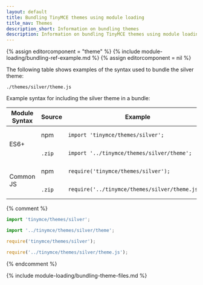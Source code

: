```yaml
---
layout: default
title: Bundling TinyMCE themes using module loading
title_nav: Themes
description_short: Information on bundling themes
description: Information on bundling TinyMCE themes using module loading
---
```

{% assign editorcomponent = "theme" %}
{% include module-loading/bundling-ref-example.md %}
{% assign editorcomponent = nil %}


The following table shows examples of the syntax used to bundle the silver theme:

```
./themes/silver/theme.js
```

Example syntax for including the silver theme in a bundle:

<table>
<thead>
<tr>
<th>Module Syntax</th>
<th>Source</th>
<th>Example</th>
</tr>
</thead>
<tbody>
<tr>
<td rowspan="2">ES6+</td>
<td>npm</td>
<td>
<div class="language-js highlighter-rouge"><div class="highlight"><pre class="prettyprint prettyprinted" style=""><code><span class="k"><span class="kwd">import</span></span><span class="pln"> </span><span class="s1"><span class="str">'tinymce/themes/silver'</span></span><span class="p"><span class="pun">;</span></span>
</code></pre></div></div>
</td>
</tr>
<tr>
<td><code>.zip</code>&nbsp;</td>
<td>
<div class="language-js highlighter-rouge"><div class="highlight"><pre class="prettyprint prettyprinted" style=""><code><span class="k"><span class="kwd">import</span></span><span class="pln"> </span><span class="s1"><span class="str">'../tinymce/themes/silver/theme'</span></span><span class="p"><span class="pun">;</span></span>
</code></pre></div></div>
</td>
</tr>
<tr>
<td rowspan="2">Common JS</td>
<td>npm</td>
<td>
<div class="language-js highlighter-rouge"><div class="highlight"><pre class="prettyprint prettyprinted" style=""><code><span class="nx"><span class="kwd">require</span></span><span class="p"><span class="pun">(</span></span><span class="s1"><span class="str">'tinymce/themes/silver'</span></span><span class="p"><span class="pun">);</span></span>
</code></pre></div></div>
</td>
</tr>
<tr>
<td><code>.zip</code>&nbsp;</td>
<td>
<div class="language-js highlighter-rouge"><div class="highlight"><pre class="prettyprint prettyprinted" style=""><code><span class="nx"><span class="kwd">require</span></span><span class="p"><span class="pun">(</span></span><span class="s1"><span class="str">'../tinymce/themes/silver/theme.js'</span></span><span class="p"><span class="pun">);</span></span>
</code></pre></div></div>
</td>
</tr>
</tbody>
</table>

{% comment %}
```js
import 'tinymce/themes/silver';
```
```js
import '../tinymce/themes/silver/theme';
```
```js
require('tinymce/themes/silver');
```
```js
require('../tinymce/themes/silver/theme.js');
```

{% endcomment %}

{% include module-loading/bundling-theme-files.md %}